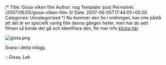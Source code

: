 /*
 Title: Gissa vilken film
 Author: nsg
 Template: post
 Permalink: /2007/06/05/gissa-vilken-film-3/
 Date: 2007-06-05T17:44:05+00:00
 Categories: Uncategorized
*/
Nu kommer den 5e i ordningen, kan inte påstå att det är en speciellt vanlig film denna gången heller, men har du sett filmen så borde det gå och identifiera den, för mer info [klicka här][1].

<div class="middle">
  <img src='http://nsg.cc/wp-content/uploads/2007/06/gissa.png' alt='gissa.png' />
</div>

Svara i detta inlägg.

:: Gissa, Lek

<small></small>

 [1]: http://junkpile.se/~s/wp/2007/04/gissa-filmenserienkaraktaren/